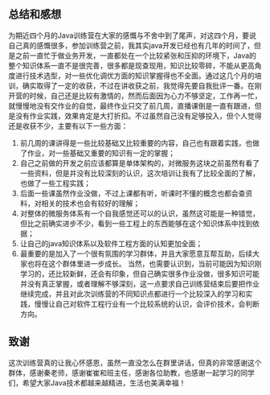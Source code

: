 ## 总结和感想
为期近四个月的Java训练营在大家的感慨与不舍中到了尾声，对这四个月，要说自己真的感慨很多，参加训练营之前，我其实java开发已经也有几年的时间了，但是之前一直忙于做业务开发，一直都处在一个比较紧张和压抑的环境下，Java的整个知识体系一直不是很完善，很多都是现查现用，知识比较零碎，不能从更高角度进行技术选型，对一些优化调优方面的知识掌握得也不全面。通过这几个月的培训，确实取得了一定的收获，不过在讲收获之前，我觉得先要自我批评一番。在刚开营的时候，自己还是比较有激情的，然而后面因为心力不够坚定，工作再一忙，就慢慢地没有交作业的自觉，最终作业只交了前几周，直播课倒是一直有跟进，但是没有作业实践，效果肯定是大打折扣。不过虽然自己没有足够投入，但个人觉得还是收获不少，主要有以下一些方面：
1. 前几周的课讲得是一些比较基础又比较重要的内容，自己也有跟着实践，也做了作业，对一些基础又重要的知识有一定的掌握；
2. 自己之前做的开发之前应该都算是单体架构的，对微服务这块之前虽然有看了一些资料，但是并没有比较深刻的认识，这次培训让我有了比较全面的了解，也做了一些工程实践；
3. 后面一些课虽然作业没做，不过上课都有听，听课时不懂的概念也都会查资料，对相关的技术也会有较好的理解；
4. 对整体的微服务体系有一个自我感觉还可以的认识，虽然这可能是一种错觉，但比之前确实进步不少，看到一些工程上的东西能够在这个知识体系中找到依据；
5. 让自己的java知识体系以及软件工程方面的认知更加全面；
6. 最重要的是加入了一个很有氛围的学习群体，并且大家愿意互帮互助，后续大家也将在这个群体里进一步成长。
当然，也需要认识到，当前可能因为知识刚学习的，还比较新鲜，还会有印象，但自己确实很多作业没做，很多知识可能并没有真正掌握，或者理解不够深刻，这一点要求自己训练营结束后要把作业继续完成，并且对此次训练营的不同知识点都进行一个比较深入的学习和实践，慢慢让自己对软件工程行业有一个比较系统的认识，会评价技术，会判断方向。

## 致谢
这次训练营真的让我心怀感恩，虽然一直没怎么在群里讲话，但真的非常感谢这个群体，感谢秦老师，感谢崔崔和班主任，感谢各位助教，也感谢一起学习的同学们，希望大家Java技术都越来越精进，生活也美满幸福！